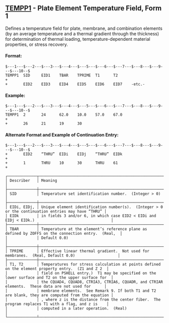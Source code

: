 ## [TEMPP1](https://help.hexagonmi.com/bundle/MSC_Nastran_2022.4/page/Nastran_Combined_Book/qrg/bulktuv/TOC.TEMPP1.xhtml) - Plate Element Temperature Field, Form 1

Defines a temperature field for plate, membrane, and combination elements (by an average temperature and a thermal gradient through the thickness) for determination of thermal loading, temperature-dependent material properties, or stress recovery.

#### Format:

```nastran
$---1---$---2---$---3---$---4---$---5---$---6---$---7---$---8---$---9---$---10--$
TEMPP1  SID     EID1    TBAR    TPRIME  T1      T2                      +       
+       EID2    EID3    EID4    EID5    EID6    EID7    -etc.-                  
```

#### Example:

```nastran
$---1---$---2---$---3---$---4---$---5---$---6---$---7---$---8---$---9---$---10--$
TEMPP1  2       24      62.0    10.0    57.0    67.0                    +       
+       26      21      19      30                                              
```

#### Alternate Format and Example of Continuation Entry:

```nastran
$---1---$---2---$---3---$---4---$---5---$---6---$---7---$---8---$---9---$---10--$
+       EID2    “THRU”  EIDi    EIDj    “THRU”  EIDk                    +
+       1       THRU    10      30      THRU    61                      +
```

```text
┌─────────────┬────────────────────────────────────────────────────────────────────────────────────────────────────┐
│ Describer   │ Meaning                                                                                            │
├─────────────┼────────────────────────────────────────────────────────────────────────────────────────────────────┤
│ SID         │ Temperature set identification number.  (Integer > 0)                                              │
├─────────────┼────────────────────────────────────────────────────────────────────────────────────────────────────┤
│ EIDi, EIDj, │ Unique element identification number(s).  (Integer > 0 or the continuation entries may have “THRU” │
│ EIDk        │ in fields 3 and/or 6, in which case EID2 < EIDi and EIDj < EIDk.)                                  │
├─────────────┼────────────────────────────────────────────────────────────────────────────────────────────────────┤
│ TBAR        │ Temperature at the element’s reference plane as defined by ZOFFS on the connection entry.  (Real,  │
│             │ Default 0.0)                                                                                       │
├─────────────┼────────────────────────────────────────────────────────────────────────────────────────────────────┤
│ TPRIME      │ Effective linear thermal gradient.  Not used for membranes.  (Real, Default 0.0)                   │
├─────────────┼────────────────────────────────────────────────────────────────────────────────────────────────────┤
│ T1, T2      │ Temperatures for stress calculation at points defined on the element property entry.  (Z1 and Z 2  │
│             │ field on PSHELL entry.)  T1 may be specified on the lower surface and T2 on the upper surface for  │
│             │ the CQUAD4, CQUAD8, CTRIA3, CTRIA6, CQUADR, and CTRIAR elements.  These data are not used for      │
│             │ membrane elements.  See Remark 9. If both T1 and T2 are blank, they are computed from the equation │
│             │ , where z is the distance from the center fiber.  The program replaces T1 with a flag, and z is    │
│             │ computed in a later operation.  (Real)                                                             │
└─────────────┴────────────────────────────────────────────────────────────────────────────────────────────────────┘
```
